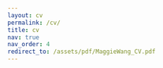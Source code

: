 ```yaml
---
layout: cv
permalink: /cv/
title: cv
nav: true
nav_order: 4
redirect_to: /assets/pdf/MaggieWang_CV.pdf
---
```

